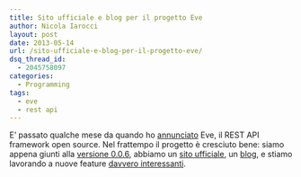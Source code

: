 ```yaml
---
title: Sito ufficiale e blog per il progetto Eve
author: Nicola Iarocci
layout: post
date: 2013-05-14
url: /sito-ufficiale-e-blog-per-il-progetto-eve/
dsq_thread_id:
  - 2045758097
categories:
  - Programming
tags:
  - eve
  - rest api
---
```

E&#8217; passato qualche mese da quando ho [annunciato][1] Eve, il REST API framework open source. Nel frattempo il progetto è cresciuto bene: siamo appena giunti alla [versione 0.0.6][2], abbiamo un [sito ufficiale][3], un [blog][4], e stiamo lavorando a nuove feature [davvero interessanti][5].

 [1]: http://nicolaiarocci.com/vi-presento-eve-il-framework-per-lanciare-la-vostra-rest-api-web/ "Annuncio di Eve"
 [2]: http://blog.python-eve.org/eve-006-released "Eve 0.0.6"
 [3]: http://python-eve.org "Eve REST API homepage"
 [4]: http://blog.python-eve.org "Eve News"
 [5]: http://blog.python-eve.org/sqlalchemy-and-eve "SqlAlchemy and Eve"
